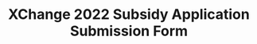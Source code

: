 ---
title: XChange 2022 Subsidy Application Submission Form
redirect_to: https://forms.gle/QYVPRFcwaUE5ZrnA7
redirect_from: 
  - /XChange2022SubsidyAppSubmission
  - /xchange2022subsidyappsubmission
  - /XC22SubsidyAppGForm
---
